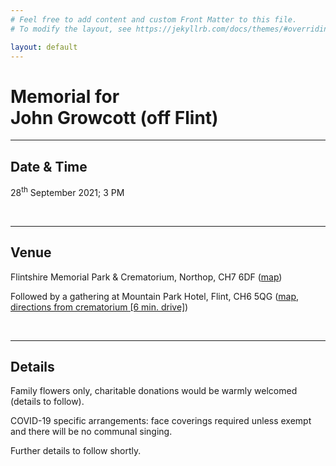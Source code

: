 ```yaml
---
# Feel free to add content and custom Front Matter to this file.
# To modify the layout, see https://jekyllrb.com/docs/themes/#overriding-theme-defaults

layout: default
---
```


# Memorial for<br />John Growcott <span class="suffix">(off Flint)</span>

<hr />

## Date & Time

28<sup>th</sup> September 2021; 3 PM

<br />

<hr />

## Venue

Flintshire Memorial Park & Crematorium, Northop, CH7 6DF ([map](https://goo.gl/maps/vUe6q7nsck9PB7839))

Followed by a gathering at Mountain Park Hotel, Flint, CH6 5QG ([map](https://goo.gl/maps/twWeb46Lg7SNLJyE8), 
[directions from crematorium [6 min. drive]](https://goo.gl/maps/uxCFEZ1hLQpPgoRK8))

<br />

<hr />

## Details

Family flowers only, charitable donations would be warmly welcomed (details to follow).

COVID-19 specific arrangements: face coverings required unless exempt and there will be no communal singing.

Further details to follow shortly.
